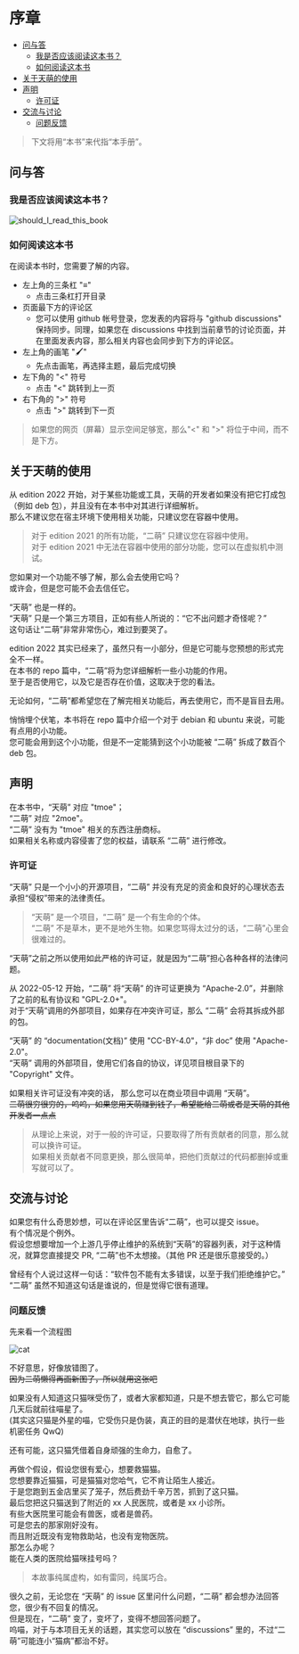 # 序章

- [问与答](#问与答)
  - [我是否应该阅读这本书？](#我是否应该阅读这本书)
  - [如何阅读这本书](#如何阅读这本书)
- [关于天萌的使用](#关于天萌的使用)
- [声明](#声明)
  - [许可证](#许可证)
- [交流与讨论](#交流与讨论)
  - [问题反馈](#问题反馈)

> 下文将用“本书”来代指“本手册”。

## 问与答

### 我是否应该阅读这本书？

<div style="display:none">

```mermaid
graph TD
    A{您是天萌的用户吗} --> |否| B{您打算使用天萌吗}
    B --> |否| D(不用看了)
    B --> |是| E(简单看一下)
    A --> |是|C(有必要去阅读)
```

</div>

![should_I_read_this_book](assets/prologue_should_I_read_this_book.svg)

### 如何阅读这本书

在阅读本书时，您需要了解的内容。

- 左上角的三条杠 "≡"
  - 点击三条杠打开目录
- 页面最下方的评论区
  - 您可以使用 github 帐号登录，您发表的内容将与 "github discussions" 保持同步。同理，如果您在 discussions 中找到当前章节的讨论页面，并在里面发表内容，那么相关内容也会同步到下方的评论区。
- 左上角的画笔 "🖌️"
  - 先点击画笔，再选择主题，最后完成切换
- 左下角的 "<" 符号
  - 点击 "<" 跳转到上一页
- 右下角的 ">" 符号
  - 点击 ">" 跳转到下一页

> 如果您的网页（屏幕）显示空间足够宽，那么"<" 和 ">" 将位于中间，而不是下方。

## 关于天萌的使用

从 edition 2022 开始，对于某些功能或工具，天萌的开发者如果没有把它打成包（例如 deb 包），并且没有在本书中对其进行详细解析。  
那么不建议您在宿主环境下使用相关功能，只建议您在容器中使用。

> 对于 edition 2021 的所有功能，“二萌” 只建议您在容器中使用。  
> 对于 edition 2021 中无法在容器中使用的部分功能，您可以在虚拟机中测试。

您如果对一个功能不够了解，那么会去使用它吗？  
或许会，但是您可能不会去信任它。

“天萌” 也是一样的。  
“天萌” 只是一个第三方项目，正如有些人所说的：“它不出问题才奇怪呢？”  
这句话让“二萌”非常非常伤心，难过到要哭了。

edition 2022 其实已经来了，虽然只有一小部分，但是它可能与您预想的形式完全不一样。  
在本书的 repo 篇中，“二萌”将为您详细解析一些小功能的作用。  
至于是否使用它，以及它是否存在价值，这取决于您的看法。

无论如何，“二萌”都希望您在了解完相关功能后，再去使用它，而不是盲目去用。

悄悄埋个伏笔，本书将在 repo 篇中介绍一个对于 debian 和 ubuntu 来说，可能有点用的小功能。  
您可能会用到这个小功能，但是不一定能猜到这个小功能被 “二萌” 拆成了数百个 deb 包。

## 声明

在本书中，“天萌” 对应 "tmoe"；  
“二萌” 对应 "2moe"。  
“二萌” 没有为 "tmoe" 相关的东西注册商标。  
如果相关名称或内容侵害了您的权益，请联系 “二萌” 进行修改。

### 许可证

“天萌” 只是一个小小的开源项目，“二萌” 并没有充足的资金和良好的心理状态去承担“侵权”带来的法律责任。

> “天萌” 是一个项目，“二萌” 是一个有生命的个体。  
> “二萌” 不是草木，更不是地外生物。如果您骂得太过分的话，“二萌”心里会很难过的。

“天萌”之前之所以使用如此严格的许可证，就是因为“二萌”担心各种各样的法律问题。

从 2022-05-12 开始，“二萌” 将“天萌” 的许可证更换为 “Apache-2.0”，并删除了之前的私有协议和 "GPL-2.0+"。  
对于“天萌”调用的外部项目，如果存在冲突许可证，那么 “二萌” 会将其拆成外部的包。

“天萌” 的 “documentation(文档)” 使用 "CC-BY-4.0"，“非 doc” 使用 "Apache-2.0"。  
“天萌” 调用的外部项目，使用它们各自的协议，详见项目根目录下的 "Copyright" 文件。

如果相关许可证没有冲突的话， 那么您可以在商业项目中调用 “天萌”。  
~~二萌很穷很穷的，呜呜，如果您用天萌赚到钱了，希望能给二萌或者是天萌的其他开发者一点点~~

> 从理论上来说，对于一般的许可证，只要取得了所有贡献者的同意，那么就可以换许可证。  
> 如果相关贡献者不同意更换，那么很简单，把他们贡献过的代码都删掉或重写就可以了。

## 交流与讨论

如果您有什么奇思妙想，可以在评论区里告诉“二萌”，也可以提交 issue。  
有个情况是个例外。  
假设您想要增加一个上游几乎停止维护的系统到“天萌”的容器列表，对于这种情况，就算您直接提交 PR, “二萌”也不太想接。（其他 PR 还是很乐意接受的。）

曾经有个人说过这样一句话：“软件包不能有太多错误，以至于我们拒绝维护它。”  
“二萌” 虽然不知道这句话是谁说的，但是觉得它很有道理。

### 问题反馈

先来看一个流程图

<div style="display:none">
```mermaid
graph TD
    A[出门买东西] --> |走在路上| B{看到一只小猫咪}
    B --> C{修猫咪,嘿嘿,我的修猫咪}
    B --> D{哦,是猫呀}
    B --> E{什么东西?}
    B --> F(与我无关)
    F --> G(默默路过)
    D --> H{注意到猫咪受伤了}
    C --> H
    E --> H
```
</div>

![cat](assets/prologue_cat.svg)

不好意思，好像放错图了。  
~~因为二萌懒得再画新图了，所以就用这张吧~~

如果没有人知道这只猫咪受伤了，或者大家都知道，只是不想去管它，那么它可能几天后就前往喵星了。  
(其实这只猫是外星的喵，它受伤只是伪装，真正的目的是潜伏在地球，执行一些机密任务 QwQ)

还有可能，这只猫凭借着自身顽强的生命力，自愈了。

再做个假设，假设您很有爱心，想要救猫猫。  
您想要靠近猫猫，可是猫猫对您哈气，它不肯让陌生人接近。  
于是您跑到五金店里买了笼子，然后费劲千辛万苦，抓到了这只猫。  
最后您把这只猫送到了附近的 xx 人民医院，或者是 xx 小诊所。  
有些大医院里可能会有兽医，或者是兽药。  
可是您去的那家刚好没有。  
而且附近既没有宠物救助站，也没有宠物医院。  
那怎么办呢？  
能在人类的医院给猫咪挂号吗？

> 本故事纯属虚构，如有雷同，纯属巧合。

很久之前，无论您在 “天萌” 的 issue 区里问什么问题，“二萌” 都会想办法回答您，很少有不回复的情况。  
但是现在，“二萌” 变了，变坏了，变得不想回答问题了。  
呜喵，对于与本项目无关的话题，其实您可以放在 “discussions” 里的，不过“二萌”可能连小“猫病”都治不好。
